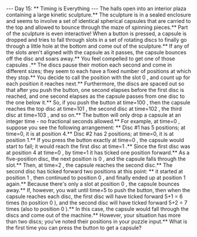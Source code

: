 --- Day 15: ** Timing is Everything ---
The halls open into an interior plaza containing a large kinetic sculpture.** The sculpture is in a sealed enclosure and seems to involve a set of identical spherical capsules that are carried to the top and allowed to
bounce through the maze
of spinning pieces.**
Part of the sculpture is even interactive! When a button is pressed, a capsule is dropped and tries to fall through slots in a set of rotating discs to finally go through a little hole at the bottom and come out of the sculpture.** If any of the slots aren't aligned with the capsule as it passes, the capsule bounces off the disc and soars away.** You feel compelled to
get one of those capsules
.**
The discs pause their motion each second and come in different sizes; they seem to each have a fixed number of positions at which they stop.**  You decide to call the position with the slot
0
, and count up for each position it reaches next.**
Furthermore, the discs are spaced out so that after you push the button, one second elapses before the first disc is reached, and one second elapses as the capsule passes from one disc to the one below it.**  So, if you push the button at
time=100
, then the capsule reaches the top disc at
time=101
, the second disc at
time=102
, the third disc at
time=103
, and so on.**
The button will only drop a capsule at an integer time - no fractional seconds allowed.**
For example, at
time=0
, suppose you see the following arrangement: **
Disc #1 has 5 positions; at time=0, it is at position 4.**
Disc #2 has 2 positions; at time=0, it is at position 1.**
If you press the button exactly at
time=0
, the capsule would start to fall; it would reach the first disc at
time=1
.** Since the first disc was at position
4
at
time=0
, by
time=1
it has ticked one position forward.**  As a five-position disc, the next position is
0
, and the capsule falls through the slot.**
Then, at
time=2
, the capsule reaches the second disc.** The second disc has ticked forward two positions at this point: ** it started at position
1
, then continued to position
0
, and finally ended up at position
1
again.**  Because there's only a slot at position
0
, the capsule bounces away.**
If, however, you wait until
time=5
to push the button, then when the capsule reaches each disc, the first disc will have ticked forward
5+1 = 6
times (to position
0
), and the second disc will have ticked forward
5+2 = 7
times (also to position
0
).** In this case, the capsule would fall through the discs and come out of the machine.**
However, your situation has more than two discs; you've noted their positions in your puzzle input.** What is the
first time you can press the button
to get a capsule?
